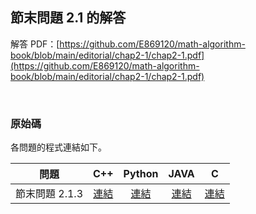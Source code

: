 ## 節末問題 2.1 的解答

解答 PDF：[https://github.com/E869120/math-algorithm-book/blob/main/editorial/chap2-1/chap2-1.pdf](https://github.com/E869120/math-algorithm-book/blob/main/editorial/chap2-1/chap2-1.pdf)

<br />

### 原始碼

各問題的程式連結如下。

| 問題 | C++ | Python | JAVA | C |
|:---:|:---:|:---:|:---:|:---:|
| 節末問題 2.1.3 | [連結](https://github.com/E869120/math-algorithm-book/blob/main/editorial/chap2-1/prob2-1-3.cpp) | [連結](https://github.com/E869120/math-algorithm-book/blob/main/editorial/chap2-1/prob2-1-3.py) | [連結](https://github.com/E869120/math-algorithm-book/blob/main/editorial/chap2-1/prob2-1-3.java) | [連結](https://github.com/E869120/math-algorithm-book/blob/main/editorial/chap2-1/prob2-1-3.c) |
